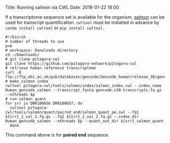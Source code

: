 Title: Running salmon via CWL
Date: 2018-01-22 18:00

If a transcriptome sequence set is available for the organism, [salmon](https://combine-lab.github.io/salmon/) can be used for transcript quantification.
`cwltool` must be installed in advance by `conda install cwltool` or `pip install cwltool`.

```
#!/bin/sh
# number of threads to use
p=6
# workspace: Donwloads directory
cd ~/Downloads/
# git clone pitagora-cwl
git clone https://github.com/pitagora-network/pitagora-cwl
# retrieve human reference transcriptome
curl -O ftp://ftp.ebi.ac.uk/pub/databases/gencode/Gencode_human/release_30/gencode.v30.transcripts.fa.gz
# make salmon index
cwltool pitagora-cwl/tools/salmon/index/salmon_index.cwl --index_name Human_gencode_salmon --transcript_fasta gencode.v30.transcripts.fa.gz --nthreads $p
# run salmon quant
for srr in DRR100656 DRR100657; do
  cwltool pitagora-cwl/tools/salmon/quant/paired_end/salmon_quant_pe.cwl --fq1 ${srr}_1_val_1.fq.gz --fq2 ${srr}_2_val_2.fq.gz --index_dir Human_gencode_salmon --nthreads $p --quant_out_dir ${srr}_salmon_quant
  done
```

This command above is for **paired end** sequence.
